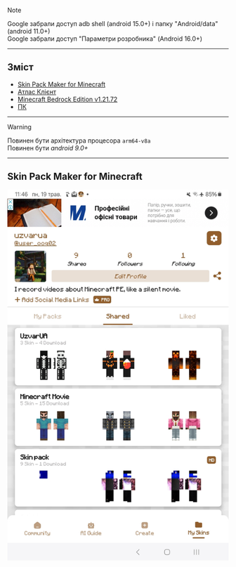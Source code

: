 > [!Note]
> Google забрали доступ adb shell (android 15.0+) і папку "Android/data" (android 11.0+) <br>
> Google забрали доступ "Параметри розробника" (Android 16.0+) <br>
***
## Зміст
* [Skin Pack Maker for Minecraft](#skin-pack-maker-for-minecraft)
* [Атлас Клієнт](#атлас-кліент)
* [Minecraft Bedrock Edition v1.21.72](#minecraft-bedrock-edition-v12172)
* [ПК](#пк)
***
> [!Warning]
> Повинен бути архітектура процесора `arm64-v8a` <br>
> Повинен бути *android 9.0+* <br>
***
## Skin Pack Maker for Minecraft
![](images/Screenshot_20250519_114611_Skin_Pack_Maker_for_Minecraft_PE.jpg)
